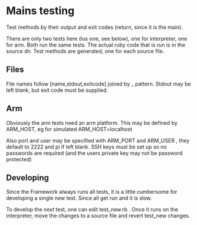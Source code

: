 # Mains testing

Test methods by their output and exit codes (return, since it is the main).

There are only two tests here (lus one, see below), one for interpreter, one for arm.
Both run the same tests. The actual ruby code that is run is in the source dir.
Test methods are generated, one for each source file.

## Files

File names follow [name,stdout,exitcode] joined by _ pattern. Stdout may be left blank,
but exit code must be supplied.

## Arm

Obviously the arm tests need an arm platform. This may be defined by ARM_HOST,
eg for simulated ARM_HOST=localhost

Also port and user may be specified with ARM_PORT and ARM_USER , they default to
2222 and pi if left blank.
SSH keys must be set up so no passwords are required (and the users private key may
  not be password protected)

## Developing

Since the Framework always runs all tests, it is a little cumbersome for developing
a single new test. Since all get run and it is slow.

To develop the next test, one can edit test_new.rb . Once it runs on the interpreter,
move the changes to a source file and revert test_new changes.
